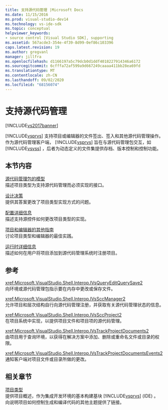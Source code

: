 ```yaml
---
title: 支持源代码管理 |Microsoft Docs
ms.date: 11/15/2016
ms.prod: visual-studio-dev14
ms.technology: vs-ide-sdk
ms.topic: conceptual
helpviewer_keywords:
- source control [Visual Studio SDK], supporting
ms.assetid: 567acde3-354e-4f39-8d99-0ef86c103396
caps.latest.revision: 19
ms.author: gregvanl
manager: jillfra
ms.openlocfilehash: d1166197a5c79dcb0d1ddf4018227914346a6172
ms.sourcegitcommit: 6cfffa72af599a9d667249caaaa411bb28ea69fd
ms.translationtype: MT
ms.contentlocale: zh-CN
ms.lasthandoff: 09/02/2020
ms.locfileid: "68156074"
---
```

# <a name="supporting-source-control"></a>支持源代码管理
[!INCLUDE[vs2017banner](../../includes/vs2017banner.md)]

[!INCLUDE[vsprvs](../../includes/vsprvs-md.md)] 支持项目或编辑器的文件签出、签入和其他源代码管理操作。 作为源代码管理客户端， [!INCLUDE[vsprvs](../../includes/vsprvs-md.md)] 旨在与源代码管理包交互，如 [!INCLUDE[vsvss](../../includes/vsvss-md.md)] ，后者为动态定义的文件集提供存档、版本控制和控制功能。  
  
## <a name="in-this-section"></a>本节内容  
 [源代码管理包的模型](../../extensibility/internals/model-for-source-control-packages.md)  
 描述项目类型为支持源代码管理而必须实现的接口。  
  
 [设计决策](../../extensibility/internals/source-control-design-decisions.md)  
 提供其答案更改了项目类型实现方式的问题。  
  
 [配置详细信息](../../extensibility/internals/source-control-configuration-details.md)  
 描述支持源控件如何更改项目类型的实现。  
  
 [项目和编辑器的其他指南](../../extensibility/internals/additional-source-control-guidelines-for-projects-and-editors.md)  
 讨论项目类型和编辑器的最佳实践。  
  
 [运行时详细信息](../../extensibility/internals/source-control-runtime-details.md)  
 描述如何在用户将项目添加到源代码管理系统时注册项目。  
  
## <a name="reference"></a>参考  
 <xref:Microsoft.VisualStudio.Shell.Interop.IVsQueryEditQuerySave2>  
 向环境或源代码管理包指示要在内存中更改或保存文件。  
  
 <xref:Microsoft.VisualStudio.Shell.Interop.IVsSccManager2>  
 允许项目和层次结构自行向源代码管理注册，并获取有关源代码管理状态的信息。  
  
 <xref:Microsoft.VisualStudio.Shell.Interop.IVsSccProject2>  
 在项目系统中实现，以提供项目文件和项目项的源代码管理。  
  
 <xref:Microsoft.VisualStudio.Shell.Interop.IVsTrackProjectDocuments2>  
 由项目用于查询环境，以获得在解决方案中添加、删除或重命名文件或目录的权限。  
  
 <xref:Microsoft.VisualStudio.Shell.Interop.IVsTrackProjectDocumentsEvents2>  
 通知客户端对项目文件或目录所做的更改。  
  
## <a name="related-sections"></a>相关章节  
 [项目类型](../../extensibility/internals/project-types.md)  
 提供项目概述，作为集成开发环境的基本构建基块 [!INCLUDE[vsprvs](../../includes/vsprvs-md.md)] (IDE) 。 向说明项目如何控制生成和编译代码的其他主题提供了链接。
